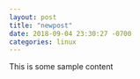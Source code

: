 ```yaml
---
layout: post
title: "newpost"
date: 2018-09-04 23:30:27 -0700
categories: linux
---
```


This is some sample content

